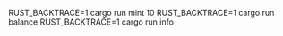 RUST_BACKTRACE=1 cargo run mint 10
RUST_BACKTRACE=1 cargo run balance
RUST_BACKTRACE=1 cargo run info
